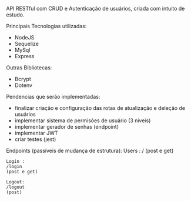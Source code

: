 API RESTful com CRUD e Autenticação de usuários, criada com intuito de estudo.

Principais Tecnologias utilizadas: 
- NodeJS
- Sequelize
- MySql
- Express

Outras Bibliotecas: 
- Bcrypt 
- Dotenv 

Pendencias que serão implementadas: 
- finalizar criação e configuração das rotas de atualização e deleção de usuários 
- implementar sistema de permisões de usuário (3 níveis)
- implementar gerador de senhas (endpoint)
- implementar JWT
- criar testes (jest)

Endpoints (passíveis de mudança de estrutura):
    Users : 
    /
    (post e get)

    Login : 
    /login 
    (post e get)

    Logout: 
    /logout 
    (post)